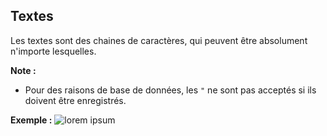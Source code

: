 ## Textes
Les textes sont des chaines de caractères, qui peuvent être absolument n'importe lesquelles.

**Note :**
* Pour des raisons de base de données, les `"` ne sont pas acceptés si ils doivent être enregistrés.

__Exemple :__
![lorem ipsum](https://media.discordapp.net/attachments/976356791451529236/977578809974988830/unknown.png)